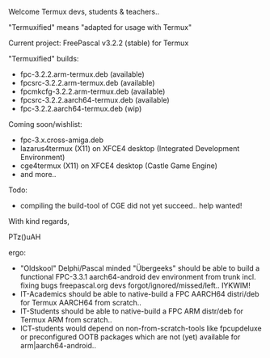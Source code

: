 Welcome Termux devs, students & teachers..

"Termuxified" means "adapted for usage with Termux"

Current project: FreePascal v3.2.2 (stable) for Termux

"Termuxified" builds:
- fpc-3.2.2.arm-termux.deb (available)
- fpcsrc-3.2.2.arm-termux.deb (available)
- fpcmkcfg-3.2.2.arm-termux.deb (available)
- fpcsrc-3.2.2.aarch64-termux.deb (available)
- fpc-3.2.2.aarch64-termux.deb (wip)

Coming soon/wishlist:
- fpc-3.x.cross-amiga.deb
- lazarus4termux (X11) on XFCE4 desktop (Integrated Development Environment)
- cge4termux (X11) on XFCE4 desktop (Castle Game Engine)
- and more..

Todo:
- compiling the build-tool of CGE did not yet succeed.. help wanted! 

With kind regards,

PTz()uAH

ergo:
- "Oldskool" Delphi/Pascal minded "Übergeeks" should be able to build a functional FPC-3.3.1 aarch64-android dev environment from trunk incl. fixing bugs freepascal.org devs forgot/ignored/missed/left.. IYKWIM!
- IT-Academics should be able to native-build a FPC AARCH64 distri/deb for Termux AARCH64 from scratch..
- IT-Students should be able to native-build a FPC ARM distr/deb for Termux ARM from scratch..
- ICT-students would depend on non-from-scratch-tools like fpcupdeluxe or preconfigured OOTB packages which are not (yet) available for arm|aarch64-android..
